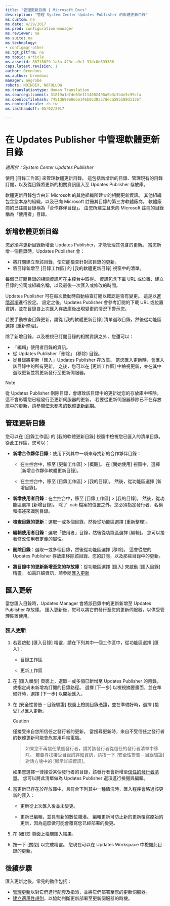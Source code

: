 ```yaml
---
title: "管理更新目錄 | Microsoft Docs"
description: "管理 System Center Updates Publisher 的軟體更新目錄"
ms.custom: na
ms.date: 4/29/2017
ms.prod: configuration-manager
ms.reviewer: na
ms.suite: na
ms.technology:
- configmgr-other
ms.tgt_pltfrm: na
ms.topic: article
ms.assetid: 887f8029-1a3a-423c-a9c1-31dc0d693386
caps.latest.revision: 1
author: Brenduns
ms.author: brenduns
manager: angrobe
robots: NOINDEX, NOFOLLOW
ms.translationtype: Human Translation
ms.sourcegitcommit: 31819a1df4e63e1114682490a9b3c3b4e5c99cfa
ms.openlocfilehash: 7451d699e0e5e146b0538a57deca595188d113bf
ms.contentlocale: zh-tw
ms.lasthandoff: 05/02/2017

---
```

# <a name="manage-software-update-catalogs-in-updates-publisher"></a>在 Updates Publisher 中管理軟體更新目錄

*適用於：System Center Updates Publisher*

使用 [目錄工作區] 來管理軟體更新目錄。 這包括新增新的目錄、管理現有的目錄訂閱，以及從目錄將更新的相關資訊匯入至 Updates Publisher 存放庫。

軟體更新目錄包含由非 Microsoft 的其他組織所建立的相關更新資訊。 其他組織包含您本身的組織，以及已向 Microsoft 註冊其目錄的第三方軟體廠商。 軟體廠商的已註冊目錄稱為「合作夥伴目錄」。 由您所建立且未向 Microsoft 註冊的目錄稱為「使用者」目錄。

## <a name="add-software-update-catalogs"></a>新增軟體更新目錄
您必須將更新目錄新增至 Updates Publisher，才能管理其包含的更新。 當您新增一個目錄時，Updates Publisher 會：
-   將訂閱建立至該目錄，使它能檢查針對該目錄的更新。
-   將目錄新增至 [目錄工作區] 的 [我的軟體更新目錄] 視窗中的清單。  

每個已訂閱目錄的相關資訊可在主控台中取得。 資訊包含下載 URL 或位置、建立目錄的公司或組織名稱，以及最後一次匯入或修改的時間。

Updates Publisher 可在每次啟動時自動檢查訂閱以確認是否有變更。 這是以[進階選項](/sccm/sum/tools/updates-publisher-options#advanced)進行設定。 設定之後，Updates Publisher 會參考訂閱的下載 URL 或位置資訊，並在目錄自上次匯入存放庫後出現變更的情況下警示您。

若要手動檢查目錄更新，請從 [我的軟體更新目錄] 清單選取目錄，然後從功能區選擇 [重新整理]。

除了新增目錄，以及檢視已訂閱目錄的相關資訊之外，您還可以：
-  「編輯」使用者目錄的資訊。
-  從 Updates Publisher「刪除」 (移除) 目錄。
-  從目錄將更新「匯入」Updates Publisher 存放庫。 當您匯入更新時，會匯入該目錄中的所有更新。 之後，您可以在 [更新工作區] 中檢視更新，並在其中選取更新並將更新發行至更新伺服器。

> [!NOTE]   
> 從 Updates Publisher 刪除目錄，會導致該目錄中的更新從您的存放庫中移除。 這不會影響您已經發行至更新伺服器的更新。 若要從更新伺服器移除已不在存放庫中的更新，請參閱[使未參考的軟體更新到期](/sccm/sum/tools/updates-publisher-options#expire-unreferenced-software-updates)。

## <a name="manage-update-catalogs"></a>管理更新目錄
您可以在 [目錄工作區] 的 [我的軟體更新目錄] 視窗中檢視您已匯入的清單目錄。 從此工作區，您可以：

-   **新增合作夥伴目錄**：使用下列其中一項來尋找新的合作夥伴目錄：

    -   在主控台中，移至 [更新工作區] > [概觀]。 在 [開始使用] 視窗中，選擇 [新增合作夥伴軟體更新目錄]。

    -   在主控台中，移至 [目錄工作區] > [我的目錄]。 然後，從功能區選擇 [新增目錄]。

-   **新增使用者目錄**：在主控台中，移至 [目錄工作區] > [我的目錄]。 然後，從功能區選擇 [新增目錄]。 除了 .cab 檔案的位置之外，您必須指定發行者、名稱和描述來識別目錄。


-   **檢查目錄的更新**：選取一或多個目錄，然後從功能區選擇 [重新整理]。

-   **編輯使用者目錄**：選取「使用者」目錄，然後從功能區選擇 [編輯]。 您可以接著修改使用者定義的屬性。

-   **刪除目錄**：選取一或多個目錄，然後從功能區選擇 [移除]。 這會從您的 Updates Publisher 存放庫移除該目錄、您的訂閱，以及那些目錄中的更新。

-   **將目錄中的更新新增至您的存放庫**：從功能區選擇 [匯入] 來啟動 [匯入目錄] 精靈。 如需詳細資訊，請參閱[匯入更新](#import-updates)

## <a name="import-updates"></a>匯入更新
當您匯入目錄時，Updates Manager 會將該目錄中的更新新增至 Updates Publisher 存放庫。 匯入更新後，您可以將它們發行至您的更新伺服器，以供受管理裝置使用。

### <a name="to-import-updates"></a>匯入更新
1.  若要啟動 [匯入目錄] 精靈，請在下列其中一個工作區中，從功能區選擇 [匯入]：

    -   目錄工作區

    -   更新工作區

2.  在 [匯入類型] 頁面上，選取一或多個已新增至 Updates Publisher 的目錄，或指定尚未新增為訂閱的目錄路徑。 選擇 [下一步] 以檢視摘要畫面，並在準備好時，選擇 [下一步] 以開始匯入。

3.  在 [安全性警告 – 目錄驗證] 視窗上檢閱目錄憑證，並在準備好時，選擇 [接受] 以匯入更新。

    > [!CAUTION]    
    > 僅接受來自您所信任之發行者的更新。 當搜尋更新時，來自不受信任之發行者的軟體更新可能會危害用戶端電腦。

    >  如果您不再信任某個發行者，請將該發行者從信任的發行者清單中移除。 若要尋找接受目錄的詳細資訊，請按一下 [安全性警告 – 目錄驗證] 對話方塊中的 [顯示詳細資訊]。

    如果您選擇一律接受某個發行者的目錄，該發行者會新增至[信任的發行者清單](/sccm/sum/tools/updates-publisher-options#trusted-publishers)。 您可以將此清單做為 Updates Publisher 選項進行檢閱與編輯。

4.  當更新已存在於存放庫中，且符合下列其中一種情況時，匯入程序會略過該更新的匯入：

    -   更新從上次匯入後並未變更。

    -   更新已編輯，並具有新的數位雜湊。 編輯更新可防止新的更新覆寫原始的更新，因為這麼做可能會覆寫您已經部署的變更。

5.  在 [確認] 頁面上檢閱匯入結果。

6.  按一下 [關閉] 以完成精靈。 您現在可以在 Updates Workspace 中檢閱此目錄的更新。

## <a name="next-steps"></a>後續步驟
匯入更新之後，常見的動作包括︰
-   [管理更新](/sccm/sum/tools/manage-updates-with-updates-publisher)以對它們進行配套及指派，並將它們部署至您的更新伺服器。
-   [建立適用性規則](/sccm/sum/tools/updates-publisher-applicability-rules)，以協助判斷更新部署至更新伺服器的時機。

